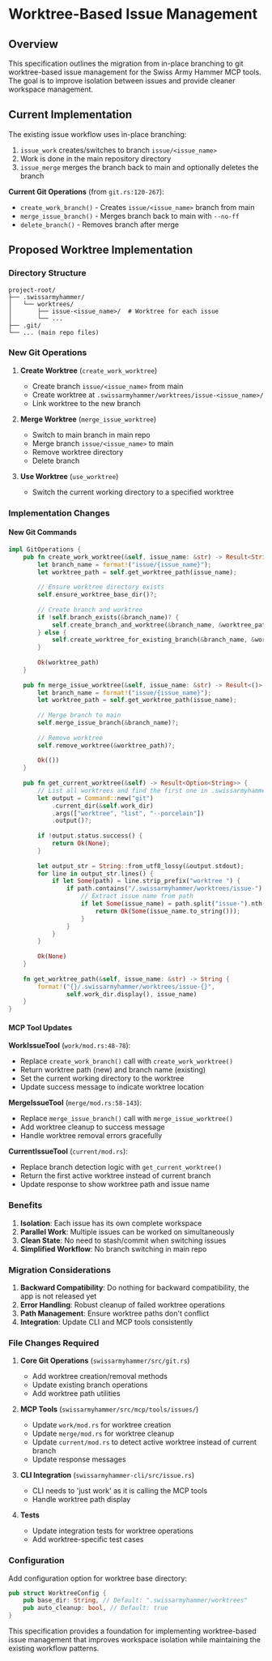 # Worktree-Based Issue Management

## Overview

This specification outlines the migration from in-place branching to git worktree-based issue management for the Swiss Army Hammer MCP tools. The goal is to improve isolation between issues and provide cleaner workspace management.

## Current Implementation

The existing issue workflow uses in-place branching:

1. `issue_work` creates/switches to branch `issue/<issue_name>` 
2. Work is done in the main repository directory
3. `issue_merge` merges the branch back to main and optionally deletes the branch

**Current Git Operations** (from `git.rs:120-267`):
- `create_work_branch()` - Creates `issue/<issue_name>` branch from main
- `merge_issue_branch()` - Merges branch back to main with `--no-ff`
- `delete_branch()` - Removes branch after merge

## Proposed Worktree Implementation

### Directory Structure

```
project-root/
├── .swissarmyhammer/
│   └── worktrees/
│       ├── issue-<issue_name>/  # Worktree for each issue
│       └── ...
├── .git/
└── ... (main repo files)
```

### New Git Operations

1. **Create Worktree** (`create_work_worktree`)
   - Create branch `issue/<issue_name>` from main
   - Create worktree at `.swissarmyhammer/worktrees/issue-<issue_name>/`
   - Link worktree to the new branch

2. **Merge Worktree** (`merge_issue_worktree`)
   - Switch to main branch in main repo
   - Merge branch `issue/<issue_name>` to main
   - Remove worktree directory
   - Delete branch

3. **Use Worktree** (`use_worktree`)
    - Switch the current working directory to a specified worktree

### Implementation Changes

#### New Git Commands

```rust
impl GitOperations {
    pub fn create_work_worktree(&self, issue_name: &str) -> Result<String> {
        let branch_name = format!("issue/{issue_name}");
        let worktree_path = self.get_worktree_path(issue_name);
        
        // Ensure worktree directory exists
        self.ensure_worktree_base_dir()?;
        
        // Create branch and worktree
        if !self.branch_exists(&branch_name)? {
            self.create_branch_and_worktree(&branch_name, &worktree_path)?;
        } else {
            self.create_worktree_for_existing_branch(&branch_name, &worktree_path)?;
        }
        
        Ok(worktree_path)
    }
    
    pub fn merge_issue_worktree(&self, issue_name: &str) -> Result<()> {
        let branch_name = format!("issue/{issue_name}");
        let worktree_path = self.get_worktree_path(issue_name);
        
        // Merge branch to main
        self.merge_issue_branch(&branch_name)?;
        
        // Remove worktree
        self.remove_worktree(&worktree_path)?;
        
        Ok(())
    }
    
    pub fn get_current_worktree(&self) -> Result<Option<String>> {
        // List all worktrees and find the first one in .swissarmyhammer/worktrees/
        let output = Command::new("git")
            .current_dir(&self.work_dir)
            .args(["worktree", "list", "--porcelain"])
            .output()?;
            
        if !output.status.success() {
            return Ok(None);
        }
        
        let output_str = String::from_utf8_lossy(&output.stdout);
        for line in output_str.lines() {
            if let Some(path) = line.strip_prefix("worktree ") {
                if path.contains("/.swissarmyhammer/worktrees/issue-") {
                    // Extract issue name from path
                    if let Some(issue_name) = path.split("issue-").nth(1) {
                        return Ok(Some(issue_name.to_string()));
                    }
                }
            }
        }
        
        Ok(None)
    }
    
    fn get_worktree_path(&self, issue_name: &str) -> String {
        format!("{}/.swissarmyhammer/worktrees/issue-{}", 
                self.work_dir.display(), issue_name)
    }
}
```

#### MCP Tool Updates

**WorkIssueTool** (`work/mod.rs:48-78`):
- Replace `create_work_branch()` call with `create_work_worktree()`
- Return worktree path (new) and branch name (existing)
- Set the current working directory to the worktree
- Update success message to indicate worktree location

**MergeIssueTool** (`merge/mod.rs:58-143`):
- Replace `merge_issue_branch()` call with `merge_issue_worktree()`
- Add worktree cleanup to success message
- Handle worktree removal errors gracefully

**CurrentIssueTool** (`current/mod.rs`):
- Replace branch detection logic with `get_current_worktree()`
- Return the first active worktree instead of current branch
- Update response to show worktree path and issue name


### Benefits

1. **Isolation**: Each issue has its own complete workspace
2. **Parallel Work**: Multiple issues can be worked on simultaneously
3. **Clean State**: No need to stash/commit when switching issues
4. **Simplified Workflow**: No branch switching in main repo

### Migration Considerations

1. **Backward Compatibility**: Do nothing for backward compatibility, the app is not released yet
2. **Error Handling**: Robust cleanup of failed worktree operations
3. **Path Management**: Ensure worktree paths don't conflict
4. **Integration**: Update CLI and MCP tools consistently

### File Changes Required

1. **Core Git Operations** (`swissarmyhammer/src/git.rs`)
   - Add worktree creation/removal methods
   - Update existing branch operations
   - Add worktree path utilities

2. **MCP Tools** (`swissarmyhammer/src/mcp/tools/issues/`)
   - Update `work/mod.rs` for worktree creation
   - Update `merge/mod.rs` for worktree cleanup
   - Update `current/mod.rs` to detect active worktree instead of current branch
   - Update response messages

3. **CLI Integration** (`swissarmyhammer-cli/src/issue.rs`)
   - CLI needs to 'just work' as it is calling the MCP tools
   - Handle worktree path display

4. **Tests**
   - Update integration tests for worktree operations
   - Add worktree-specific test cases


### Configuration

Add configuration option for worktree base directory:
```rust
pub struct WorktreeConfig {
    pub base_dir: String, // Default: ".swissarmyhammer/worktrees"
    pub auto_cleanup: bool, // Default: true
}
```

This specification provides a foundation for implementing worktree-based issue management that improves workspace isolation while maintaining the existing workflow patterns.

